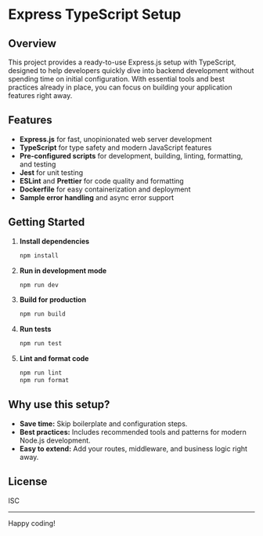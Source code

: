 # Express TypeScript Setup

## Overview

This project provides a ready-to-use Express.js setup with TypeScript, designed to help developers quickly dive into backend development without spending time on initial configuration. With essential tools and best practices already in place, you can focus on building your application features right away.

## Features

- **Express.js** for fast, unopinionated web server development
- **TypeScript** for type safety and modern JavaScript features
- **Pre-configured scripts** for development, building, linting, formatting, and testing
- **Jest** for unit testing
- **ESLint** and **Prettier** for code quality and formatting
- **Dockerfile** for easy containerization and deployment
- **Sample error handling** and async error support

## Getting Started

1. **Install dependencies**
   ```sh
   npm install
   ```

2. **Run in development mode**
   ```sh
   npm run dev
   ```

3. **Build for production**
   ```sh
   npm run build
   ```

4. **Run tests**
   ```sh
   npm run test
   ```

5. **Lint and format code**
   ```sh
   npm run lint
   npm run format
   ```

## Why use this setup?

- **Save time:** Skip boilerplate and configuration steps.
- **Best practices:** Includes recommended tools and patterns for modern Node.js development.
- **Easy to extend:** Add your routes, middleware, and business logic right away.

## License

ISC

---
Happy coding!